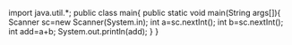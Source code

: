 import java.util.*;
public class main{
public static void main(String args[]){
Scanner sc=new Scanner(System.in);
int a=sc.nextInt();
int b=sc.nextInt();
int add=a+b;
System.out.println(add);
}
}
